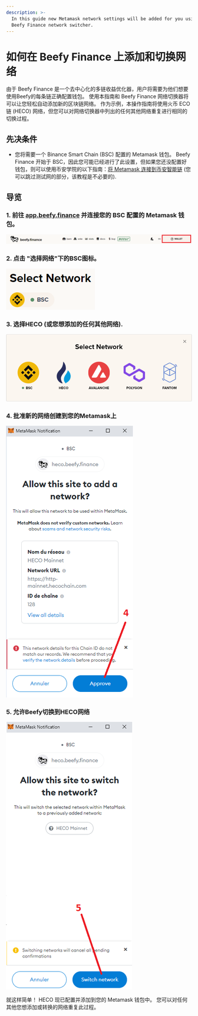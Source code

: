 ```yaml
---
description: >-
  In this guide new Metamask network settings will be added for you using the
  Beefy Finance network switcher.
---
```


# 如何在 Beefy Finance 上添加和切换网络

由于 Beefy Finance 是一个去中心化的多链收益优化器，用户将需要为他们想要使用Beefy的每条链正确配置钱包。 使用本指南和 Beefy Finance 网络切换器将可以让您轻松自动添加新的区块链网络。 作为示例，本操作指南将使用火币 ECO 链 \(HECO\) 网络，但您可以对网络切换器中列出的任何其他网络重复进行相同的切换过程。

## 先决条件

* 您将需要一个 Binance Smart Chain \(BSC\) 配置的 Metamask 钱包。 Beefy Finance 开始于 BSC，因此您可能已经进行了此设置，但如果您还没配置好钱包，则可以使用币安学院的以下指南：[将 Metamask 连接到币安智能链](https://academy.binance.com/en/articles/connecting-metamask-to-binance-smart-chain) \(您可以跳过测试网的部分，该教程是不必要的\).

## 导览

### 1. 前往 [app.beefy.finance](https://github.com/beefyfinance/beefy-docs/tree/aab629bafbc230570677e0471b162bbd46e2e0ba/faq/how-to-guides/app.beefy.finance) 并连接您的 BSC 配置的 Metamask 钱包。

![](../../.gitbook/assets/connect-wallet.png)

### 2. 点击 "选择网络"下的BSC图标。

![](../../.gitbook/assets/select-network.png)

### 3. 选择HECO \(或您想添加的任何其他网络\).

![](../../.gitbook/assets/switch-to-desired-network.png)

### 4. 批准新的网络创建到您的Metamask上

![](../../.gitbook/assets/allow-add-metamask-network.png)

### 5. 允许Beefy切换到HECO网络

![](../../.gitbook/assets/allow-switch-metamask-network.png)

就这样简单！ HECO 现已配置并添加到您的 Metamask 钱包中。 您可以对任何其他您想添加或转换的网络重复此过程。

